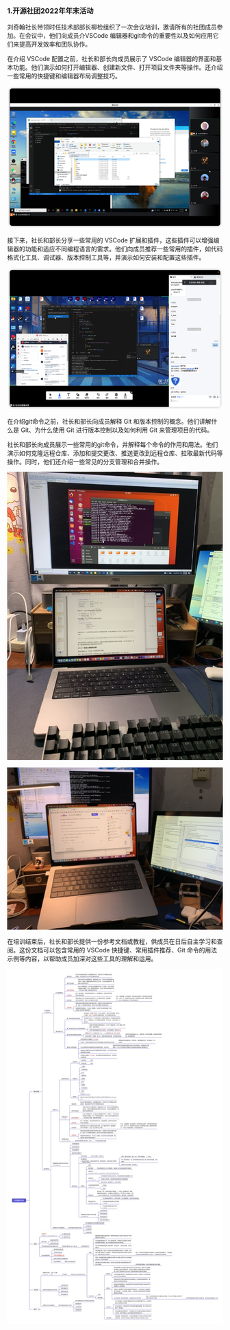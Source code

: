 ### 1.开源社团2022年年末活动
刘奇翰社长带领时任技术部部长柳检组织了一次会议培训，邀请所有的社团成员参加。在会议中，他们向成员介VSCode 编辑器和git命令的重要性以及如何应用它们来提高开发效率和团队协作。

在介绍 VSCode 配置之前，社长和部长向成员展示了 VSCode 编辑器的界面和基本功能。他们演示如何打开编辑器、创建新文件、打开项目文件夹等操作。还介绍一些常用的快捷键和编辑器布局调整技巧。

![图片1](./img/img1.5.png)

接下来，社长和部长分享一些常用的 VSCode 扩展和插件，这些插件可以增强编辑器的功能和适应不同编程语言的需求。他们向成员推荐一些常用的插件，如代码格式化工具、调试器、版本控制工具等，并演示如何安装和配置这些插件。

![图片2](./img/img1.3.png)

在介绍git命令之前，社长和部长向成员解释 Git 和版本控制的概念。他们讲解什么是 Git、为什么使用 Git 进行版本控制以及如何利用 Git 来管理项目的代码。

社长和部长向成员展示一些常用的git命令，并解释每个命令的作用和用法。他们演示如何克隆远程仓库、添加和提交更改、推送更改到远程仓库、拉取最新代码等操作。同时，他们还介绍一些常见的分支管理和合并操作。

![图片3](./img/img1.2.jpeg)

![图片4](./img/img1.1.jpeg)

在培训结束后，社长和部长提供一份参考文档或教程，供成员在日后自主学习和查阅。这份文档可以包含常用的 VSCode 快捷键、常用插件推荐、Git 命令的用法示例等内容，以帮助成员加深对这些工具的理解和运用。

![图片5](./img/img1.4.jpeg)
